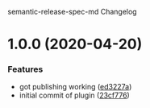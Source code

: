 semantic-release-spec-md Changelog

# 1.0.0 (2020-04-20)


### Features

* got publishing working ([ed3227a](https://github.com/michaelmccord/semantic-release-confluence/commit/ed3227a72891ebb0648ffa8f503439a3c0272218))
* initial commit of plugin ([23cf776](https://github.com/michaelmccord/semantic-release-confluence/commit/23cf77629c656a6ece93da3567b318ed26553efd))
